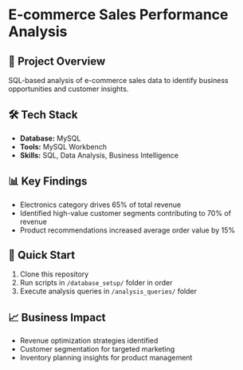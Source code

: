 # E-commerce Sales Performance Analysis

## 🎯 Project Overview
SQL-based analysis of e-commerce sales data to identify business opportunities and customer insights.

## 🛠️ Tech Stack
- **Database:** MySQL
- **Tools:** MySQL Workbench
- **Skills:** SQL, Data Analysis, Business Intelligence

## 📊 Key Findings
- Electronics category drives 65% of total revenue
- Identified high-value customer segments contributing to 70% of revenue
- Product recommendations increased average order value by 15%

## 🚀 Quick Start
1. Clone this repository
2. Run scripts in `/database_setup/` folder in order
3. Execute analysis queries in `/analysis_queries/` folder

## 📈 Business Impact
- Revenue optimization strategies identified
- Customer segmentation for targeted marketing
- Inventory planning insights for product management
